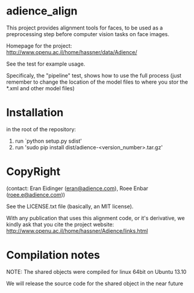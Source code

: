adience_align
========

This project provides alignment tools for faces, to be used as a preprocessing step before computer vision tasks on face images.

Homepage for the project: http://www.openu.ac.il/home/hassner/data/Adience/


See the test for example usage.

Specificaly, the "pipeline" test, shows how to use the full process (just remember to change the location of the model files to where you stor the *.xml and other model files)

Installation
=========
in the root of the repository:
1. run `python setup.py sdist'
2. run 'sudo pip install dist/adience-<version_number>.tar.gz'


CopyRight
=========
(contact: Eran Eidinger (eran@adience.com), Roee Enbar (roee.e@adience.com))

See the LICENSE.txt file (basically, an MIT license).


With any publication that uses this alignment code, or it's derivative, we kindly ask that you cite the project website: 
http://www.openu.ac.il/home/hassner/Adience/links.html


Compilation notes
========
NOTE: The shared objects were compiled for linux 64bit on Ubuntu 13.10

We will release the source code for the shared object in the near future

